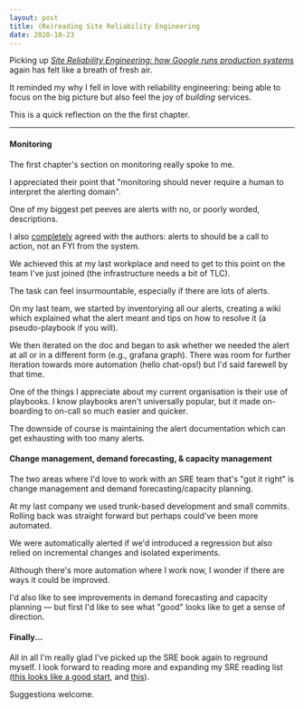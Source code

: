 ```yaml
---
layout: post
title: (Re)reading Site Reliability Engineering
date: 2020-10-23
---
```


Picking up [_Site Reliability Engineering: how Google runs production systems_](https://landing.google.com/sre/sre-book/toc/index.html) again has felt like a breath of fresh air. 

It reminded my why I fell in love with reliability engineering: being able to focus on the big picture but also feel the joy of _building_ services.

This is a quick reflection on the the first chapter.

---------------------------------

#### Monitoring

The first chapter's section on monitoring really spoke to me. 

I appreciated their point that "monitoring should never require a human to interpret the alerting domain". 

One of my biggest pet peeves are alerts with no, or poorly worded, descriptions. 

I also <ins>completely</ins> agreed with the authors: alerts to should be a call to action, not an FYI from the system.

We achieved this at my last workplace and need to get to this point on the team I've just joined (the infrastructure needs a bit of TLC).

The task can feel insurmountable, especially if there are lots of alerts.

On my last team, we started by inventorying all our alerts, creating a wiki which explained what the alert meant and tips on how to resolve it (a pseudo-playbook if you will).

We then iterated on the doc and began to ask whether we needed the alert at all or in a different form (e.g., grafana graph). There was room for further iteration towards more automation (hello chat-ops!) but I'd said farewell by that time.

One of the things I appreciate about my current organisation is their use of playbooks. I know playbooks aren't universally popular, but it made on-boarding to on-call so much easier and quicker. 

The downside of course is maintaining the alert documentation which can get exhausting with too many alerts.

#### Change management, demand forecasting, & capacity management

The two areas where I'd love to work with an SRE team that's "got it right" is change management and demand forecasting/capacity planning.

At my last company we used trunk-based development and small commits. Rolling back was straight forward but perhaps could've been more automated. 

We were automatically alerted if we'd introduced a regression but also relied on incremental changes and isolated experiments.

Although there's more automation where I work now, I wonder if there are ways it could be improved.

I'd also like to see improvements in demand forecasting and capacity planning –– but first I'd like to see what "good" looks like to get a sense of direction.

#### Finally...

All in all I'm really glad I've picked up the SRE book again to reground myself. I look forward to reading more and expanding my SRE reading list ([this looks like a good start](https://github.com/dastergon/awesome-sre), and [this](https://blog.catchpoint.com/2020/02/26/20-essential-books-for-site-reliability-engineers/)). 

Suggestions welcome.